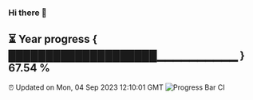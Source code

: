 ### Hi there 👋
⏳ Year progress { ████████████████████▁▁▁▁▁▁▁▁▁▁ } 67.54 %
---
⏰ Updated on Mon, 04 Sep 2023 12:10:01 GMT
![Progress Bar CI](https://github.com/Moyi321/Moyi321/workflows/Progress%20Bar%20CI/badge.svg)
